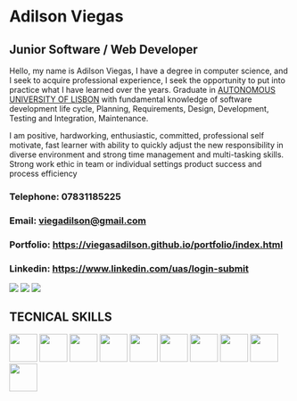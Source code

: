 
# Adilson Viegas

## Junior Software / Web Developer

Hello, my name is Adilson Viegas, I have a degree in computer science, and I seek to acquire professional experience, I seek the opportunity to put into practice what I have learned over the years. Graduate in [AUTONOMOUS UNIVERSITY OF LISBON](https://autonoma.pt/en/courses/computer-science-and-engineering/) with fundamental knowledge of software development life cycle, Planning, Requirements, Design, Development, Testing and Integration, Maintenance.

I am positive, hardworking, enthusiastic, committed, professional self motivate, fast learner with ability to quickly adjust the new responsibility in diverse environment and strong time management and multi-tasking skills. Strong work ethic in team or individual settings product success and process efficiency

### Telephone: 07831185225
### Email: viegadilson@gmail.com
### Portfolio: https://viegasadilson.github.io/portfolio/index.html
### Linkedin: https://www.linkedin.com/uas/login-submit

[<img src="https://img.shields.io/badge/Gmail-D14836?style=for-the-badge&logo=gmail&logoColor=white"/>](mailto:viegadilson@gmail.com)
[<img src="https://img.shields.io/badge/website-000000?style=for-the-badge&logo=About.me&logoColor=white"/>](https://viegasadilson.github.io/portfolio/index.html)
[<img src="https://img.shields.io/badge/LinkedIn-0077B5?style=for-the-badge&logo=linkedin&logoColor=white"/>](https://www.linkedin.com/in/adilson-viegas-0629221a2/)

## TECNICAL SKILLS
<div>
<img width="50" hight="50" margin-right="5" src="https://cdn.jsdelivr.net/gh/devicons/devicon/icons/java/java-original-wordmark.svg" />
<img width="50" hight="50" margin-right="5" src="https://cdn.jsdelivr.net/gh/devicons/devicon/icons/python/python-original-wordmark.svg" />
<img width="50" hight="50" margin-right="5" src="https://cdn.jsdelivr.net/gh/devicons/devicon/icons/csharp/csharp-original.svg" />
<img width="50" hight="50" margin-right="5" src="https://cdn.jsdelivr.net/gh/devicons/devicon/icons/javascript/javascript-original.svg" />
<img width="50" hight="50" margin-right="5" src="https://cdn.jsdelivr.net/gh/devicons/devicon/icons/mysql/mysql-original-wordmark.svg" />
<img width="50" hight="50" margin-right="5" src="https://cdn.jsdelivr.net/gh/devicons/devicon/icons/django/django-plain-wordmark.svg" />
<img width="50" hight="50" margin-right="5" src="https://cdn.jsdelivr.net/gh/devicons/devicon/icons/flask/flask-original-wordmark.svg" />
<img width="50" hight="50" margin-right="5" src="https://cdn.jsdelivr.net/gh/devicons/devicon/icons/bootstrap/bootstrap-original-wordmark.svg" />
<img width="50" hight="50" margin-left="30" src="https://cdn.jsdelivr.net/gh/devicons/devicon/icons/windows8/windows8-original.svg" />
<img width="50" hight="50" src="https://cdn.jsdelivr.net/gh/devicons/devicon/icons/linux/linux-original.svg" />
</div>
